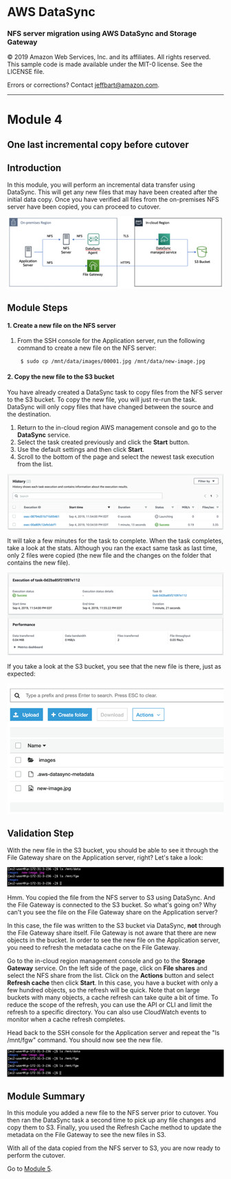 # **AWS DataSync**

### NFS server migration using AWS DataSync and Storage Gateway

© 2019 Amazon Web Services, Inc. and its affiliates. All rights reserved.
This sample code is made available under the MIT-0 license. See the LICENSE file.

Errors or corrections? Contact [jeffbart@amazon.com](mailto:jeffbart@amazon.com).

---

# Module 4
## One last incremental copy before cutover

## Introduction

In this module, you will perform an incremental data transfer using DataSync.  This will get any new files that may have been created after the initial data copy.  Once you have verified all files from the on-premises NFS server have been copied, you can proceed to cutover.

![](../images/fullarch.png)

## Module Steps

#### 1. Create a new file on the NFS server

1. From the SSH console for the Application server, run the following command to create a new file on the NFS server:

        $ sudo cp /mnt/data/images/00001.jpg /mnt/data/new-image.jpg

#### 2. Copy the new file to the S3 bucket

You have already created a DataSync task to copy files from the NFS server to the S3 bucket.  To copy the new file, you will just re-run the task.  DataSync will only copy files that have changed between the source and the destination.

1. Return to the in-cloud region AWS management console and go to the **DataSync** service.
2. Select the task created previously and click the **Start** button.
3. Use the default settings and then click **Start**.
4. Scroll to the bottom of the page and select the newest task execution from the list.

  ![](../images/mod4ds1.png)

It will take a few minutes for the task to complete.  When the task completes, take a look at the stats.  Although you ran the exact same task as last time, only 2 files were copied (the new file and the changes on the folder that contains the new file).

![](../images/mod4ds2.png)

If you take a look at the S3 bucket, you see that the new file is there, just as expected:

![](../images/mod4s31.png)

## Validation Step

With the new file in the S3 bucket, you should be able to see it through the File Gateway share on the Application server, right?  Let&#39;s take a look:

![](../images/mod4cli1.png)

Hmm.  You copied the file from the NFS server to S3 using DataSync.  And the File Gateway is connected to the S3 bucket.  So what&#39;s going on?  Why can&#39;t you see the file on the File Gateway share on the Application server?

In this case, the file was written to the S3 bucket via DataSync, **not** through the File Gateway share itself.  File Gateway is not aware that there are new objects in the bucket.  In order to see the new file on the Application server, you need to refresh the metadata cache on the File Gateway.

Go to the in-cloud region management console and go to the **Storage Gateway** service.  On the left side of the page, click on **File shares** and select the NFS share from the list.  Click on the **Actions** button and select **Refresh cache** then click **Start**. In this case, you have a bucket with only a few hundred objects, so the refresh will be quick.  Note that on large buckets with many objects, a cache refresh can take quite a bit of time.  To reduce the scope of the refresh, you can use the API or CLI and limit the refresh to a specific directory.  You can also use CloudWatch events to monitor when a cache refresh completes.

Head back to the SSH console for the Application server and repeat the &quot;ls /mnt/fgw&quot; command.  You should now see the new file.

![](../images/mod4cli2.png)

## Module Summary

In this module you added a new file to the NFS server prior to cutover.  You then ran the DataSync task a second time to pick up any file changes and copy them to S3.  Finally, you used the Refresh Cache method to update the metadata on the File Gateway to see the new files in S3.

With all of the data copied from the NFS server to S3, you are now ready to perform the cutover.

Go to [Module 5](../module5/README.md).
